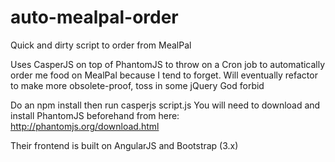 # auto-mealpal-order
Quick and dirty script to order from MealPal

Uses CasperJS on top of PhantomJS to throw on a Cron job to automatically order me food on MealPal
because I tend to forget. Will eventually refactor to make more obsolete-proof, toss in some jQuery God forbid

Do an npm install then run casperjs script.js
You will need to download and install PhantomJS beforehand from here: http://phantomjs.org/download.html

Their frontend is built on AngularJS and Bootstrap (3.x) 


